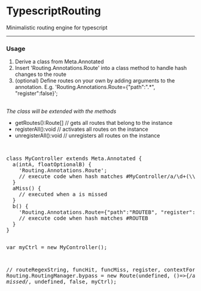 TypescriptRouting
=================

Minimalistic routing engine for typescript
<hr>


<h3>Usage</h3>
<ol>
<li>Derive a class from Meta.Annotated</li>
<li>Insert 'Routing.Annotations.Route' into a class method to handle hash changes to the route</li>
<li>(optional) Define routes on your own by adding arguments to the annotation. E.g. 'Routing.Annotations.Route={"path":".*", "register":false}';
</ol>
<br>
<i>The class will be extended with the methods</i>
<ul>
<li>getRoutes():Route[]   // gets all routes that belong to the instance</li>
<li>registerAll():void    // activates all routes on the instance</li>
<li>unregisterAll():void  // unregisters all routes on the instance</li>
</ul>
<br>
<pre>
class MyController extends Meta.Annotated {
  a(intA, floatOptionalB) {
    'Routing.Annotations.Route';
    // execute code when hash matches #MyController/a/\d+(\\d*\.\d+)?
  }
  aMiss() {
    // executed when a is missed
  }
  b() {
    'Routing.Annotations.Route={"path":"ROUTEB", "register":false}';
    // execute code when hash matches #ROUTEB
  }
}

var myCtrl = new MyController();

// routeRegexString, funcHit, funcMiss, register, contextForHitMiss
Routing.RoutingManager.bypass = new Route(undefined, ()=>{/*all missed*/, undefined, false, myCtrl);
</pre>
